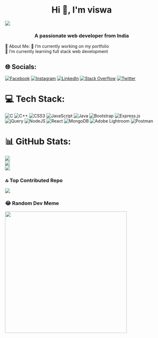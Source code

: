 <h1 align="center">Hi 👋, I'm viswa</h1>
<img src="https://i.redd.it/n8agw6z2smyb1.gif">
<h3 align="center">A passionate web developer from India</h3>
💫 About Me:
🔭 I’m currently working on my portfolio<br>🌱 I’m currently learning full stack web development


## 🌐 Socials:
[![Facebook](https://img.shields.io/badge/Facebook-%231877F2.svg?logo=Facebook&logoColor=white)](https://www.facebook.com/viswachaitanyasaisaijada?mibextid=ZbWKwL) [![Instagram](https://img.shields.io/badge/Instagram-%23E4405F.svg?logo=Instagram&logoColor=white)](https://instagram.com/viswa_chaitanya_sai?utm_source=qr&igshid=MzNlNGNkZWQ4Mg%3D%3D) [![LinkedIn](https://img.shields.io/badge/LinkedIn-%230077B5.svg?logo=linkedin&logoColor=white)](https://www.linkedin.com/in/viswa-chaitanya/) [![Stack Overflow](https://img.shields.io/badge/-Stackoverflow-FE7A16?logo=stack-overflow&logoColor=white)](https://stackoverflow.com/users/21618194) [![Twitter](https://img.shields.io/badge/Twitter-%231DA1F2.svg?logo=Twitter&logoColor=white)](https://twitter.com/vchaitanyasai4?t=rEtePqhGDrzjwuZBY7649Q&s=08) 

# 💻 Tech Stack:
![C](https://img.shields.io/badge/c-%2300599C.svg?style=flat&logo=c&logoColor=white) ![C++](https://img.shields.io/badge/c++-%2300599C.svg?style=flat&logo=c%2B%2B&logoColor=white) ![CSS3](https://img.shields.io/badge/css3-%231572B6.svg?style=flat&logo=css3&logoColor=white) ![JavaScript](https://img.shields.io/badge/javascript-%23323330.svg?style=flat&logo=javascript&logoColor=%23F7DF1E) ![Java](https://img.shields.io/badge/java-%23ED8B00.svg?style=flat&logo=java&logoColor=white) ![Bootstrap](https://img.shields.io/badge/bootstrap-%23563D7C.svg?style=flat&logo=bootstrap&logoColor=white) ![Express.js](https://img.shields.io/badge/express.js-%23404d59.svg?style=flat&logo=express&logoColor=%2361DAFB) ![jQuery](https://img.shields.io/badge/jquery-%230769AD.svg?style=flat&logo=jquery&logoColor=white) ![NodeJS](https://img.shields.io/badge/node.js-6DA55F?style=flat&logo=node.js&logoColor=white) ![React](https://img.shields.io/badge/react-%2320232a.svg?style=flat&logo=react&logoColor=%2361DAFB) ![MongoDB](https://img.shields.io/badge/MongoDB-%234ea94b.svg?style=flat&logo=mongodb&logoColor=white) ![Adobe Lightroom](https://img.shields.io/badge/Adobe%20Lightroom-31A8FF.svg?style=flat&logo=Adobe%20Lightroom&logoColor=white) ![Postman](https://img.shields.io/badge/Postman-FF6C37?style=flat&logo=postman&logoColor=white)
# 📊 GitHub Stats:
![](https://github-readme-stats.vercel.app/api?username=viswachaitanyasai&theme=tokyonight&hide_border=false&include_all_commits=false&count_private=true)<br/>
![](https://github-readme-streak-stats.herokuapp.com/?user=viswachaitanyasai&theme=tokyonight&hide_border=false)<br/>
![](https://github-readme-stats.vercel.app/api/top-langs/?username=viswachaitanyasai&theme=tokyonight&hide_border=false&include_all_commits=false&count_private=true&layout=compact)

### 🔝 Top Contributed Repo
![](https://github-contributor-stats.vercel.app/api?username=viswachaitanyasai&limit=5&theme=tokyonight&combine_all_yearly_contributions=true)

### 😂 Random Dev Meme
<img src='https://randommeme-five.vercel.app/' style="height: 400px;"/>

<!-- Proudly created with GPRM ( https://gprm.itsvg.in ) -->
